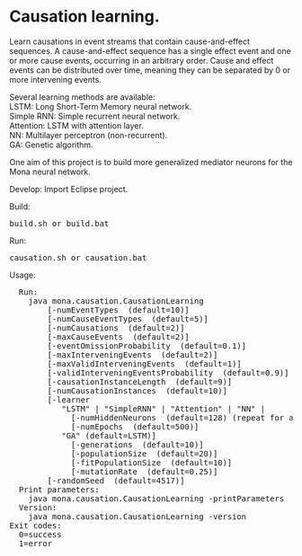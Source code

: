# Causation learning.

Learn causations in event streams that contain cause-and-effect sequences. A cause-and-effect
sequence has a single effect event and one or more cause events, occurring in an arbitrary order. 
Cause and effect events can be distributed over time, meaning they can 
be separated by 0 or more intervening events.

Several learning methods are available:<br>
LSTM: Long Short-Term Memory neural network.<br>
Simple RNN: Simple recurrent neural network.<br>
Attention: LSTM with attention layer.<br>
NN: Multilayer perceptron (non-recurrent).<br>
GA: Genetic algorithm.<br>

One aim of this project is to build more generalized mediator neurons for the Mona neural network.

Develop: Import Eclipse project.

Build:
<pre>
build.sh or build.bat
</pre>

Run:
<pre>
causation.sh or causation.bat
</pre>

Usage:
<pre>
  Run:
    java mona.causation.CausationLearning
        [-numEventTypes <quantity> (default=10)]
        [-numCauseEventTypes <quantity> (default=5)]
        [-numCausations <quantity> (default=2)]
        [-maxCauseEvents <quantity> (default=2)]
        [-eventOmissionProbability <probability> (default=0.1)]
        [-maxInterveningEvents <quantity> (default=2)]
        [-maxValidInterveningEvents <quantity> (default=1)]
        [-validInterveningEventsProbability <probability> (default=0.9)]
        [-causationInstanceLength <length> (default=9)]
        [-numCausationInstances <quantity> (default=10)]
        [-learner
           "LSTM" | "SimpleRNN" | "Attention" | "NN" |
             [-numHiddenNeurons <quantity> (default=128) (repeat for additional layers)]
             [-numEpochs <quantity> (default=500)]
           "GA" (default=LSTM)]
             [-generations <quantity> (default=10)]
             [-populationSize <quantity> (default=20)]
             [-fitPopulationSize <quantity> (default=10)]
             [-mutationRate <probability> (default=0.25)]
        [-randomSeed <random number seed> (default=4517)]
  Print parameters:
    java mona.causation.CausationLearning -printParameters
  Version:
    java mona.causation.CausationLearning -version
Exit codes:
  0=success
  1=error
</pre>
